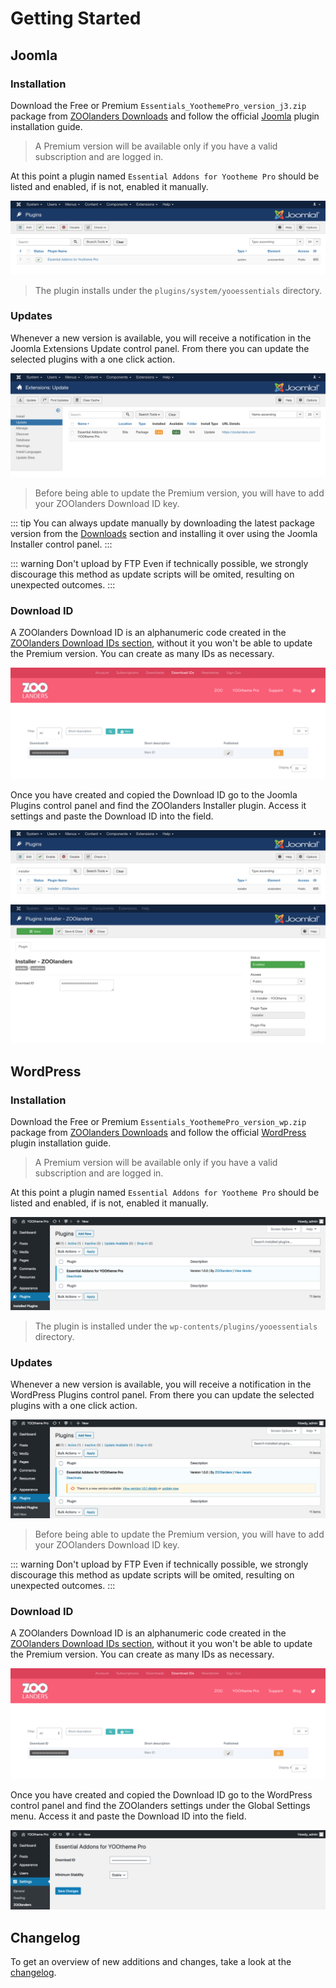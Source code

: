 # Getting Started

## Joomla

### Installation

Download the Free or Premium `Essentials_YoothemePro_version_j3.zip` package from [ZOOlanders Downloads](https://www.zoolanders.com/downloads) and follow the official [Joomla](https://docs.joomla.org/Installing_an_extension) plugin installation guide.

> A Premium version will be available only if you have a valid subscription and are logged in.

At this point a plugin named `Essential Addons for Yootheme Pro` should be listed and enabled, if is not, enabled it manually.

![Joomla Plugin](./assets/joomla-plugin.png)

> The plugin installs under the `plugins/system/yooessentials` directory.

### Updates

Whenever a new version is available, you will receive a notification in the Joomla Extensions Update control panel. From there you can update the selected plugins with a one click action.

![Joomla Updates](./assets/joomla-updates.png)

> Before being able to update the Premium version, you will have to add your ZOOlanders Download ID key.

::: tip
You can always update manually by downloading the latest package version from the [Downloads](https://www.zoolanders.com/downloads) section and installing it over using the Joomla Installer control panel.
:::

::: warning Don't upload by FTP
Even if technically possible, we strongly discourage this method as update scripts will be omited, resulting on unexpected outcomes.
:::

### Download ID

A ZOOlanders Download ID is an alphanumeric code created in the [ZOOlanders Download IDs section](https://www.zoolanders.com/download-ids), without it you won't be able to update the Premium version. You can create as many IDs as necessary.

![Download ID](./assets/download-id.png)

Once you have created and copied the Download ID go to the Joomla Plugins control panel and find the ZOOlanders Installer plugin. Access it settings and paste the Download ID into the field.

![ZOOlanders Installer Plugin](./assets/joomla-installer.png)
![ZOOlanders Installer Plugin Settings](./assets/joomla-installer-settings.png)

## WordPress

### Installation

Download the Free or Premium `Essentials_YoothemePro_version_wp.zip` package from [ZOOlanders Downloads](https://www.zoolanders.com/downloads) and follow the official [WordPress](https://wordpress.org/support/article/managing-plugins/) plugin installation guide.

> A Premium version will be available only if you have a valid subscription and are logged in.

At this point a plugin named `Essential Addons for Yootheme Pro` should be listed and enabled, if is not, enabled it manually.

![WordPress YOOessentials Plugin](./assets/wordpress-plugin.png)

> The plugin is installed under the `wp-contents/plugins/yooessentials` directory.

### Updates

Whenever a new version is available, you will receive a notification in the WordPress Plugins control panel. From there you can update the selected plugins with a one click action.

![WordPress Updates](./assets/wordpress-plugin-update.png)

> Before being able to update the Premium version, you will have to add your ZOOlanders Download ID key.

::: warning Don't upload by FTP
Even if technically possible, we strongly discourage this method as update scripts will be omited, resulting on unexpected outcomes.
:::

### Download ID

A ZOOlanders Download ID is an alphanumeric code created in the [ZOOlanders Download IDs section](https://www.zoolanders.com/download-ids), without it you won't be able to update the Premium version. You can create as many IDs as necessary.

![Download ID](./assets/download-id.png)

Once you have created and copied the Download ID go to the WordPress control panel and find the ZOOlanders settings under the Global Settings menu. Access it and paste the Download ID into the field.

![WordPress YOOessentials Settings](./assets/wordpress-settings.png)

## Changelog

To get an overview of new additions and changes, take a look at the [changelog](https://www.zoolanders.com/essentials-for-yootheme-pro#changelog).
